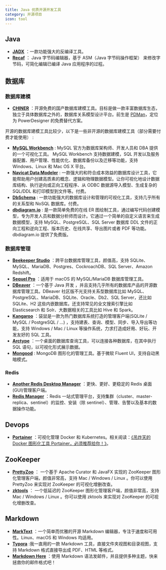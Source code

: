 ```yaml
---
title: Java 优质开源开发工具
category: 开源项目
icon: tool
---
```


## Java

- **[JADX](https://github.com/skylot/jadx)** ：一款功能强大的反编译工具。
- **[Recaf](https://github.com/Col-E/Recaf)** ： Java 字节码编辑器，基于 ASM（Java 字节码操作框架） 来修改字节码，可简化编辑已编译 Java 应用程序的过程。

## 数据库

### 数据库建模

- **[CHINER](https://gitee.com/robergroup/chiner)** ：开源免费的国产数据库建模工具。目标是做一款丰富数据库生态，独立于具体数据库之外的，数据库关系模型设计平台。前生是 [PDMan](https://gitee.com/robergroup/pdman)，定位为 PowerDesigner 的免费替代方案。

开源的数据库建模工具比较少，以下是一些非开源的数据库建模工具（部分需要付费才能使用） :

- **[MySQL Workbench](https://www.mysql.com/products/workbench/)** : MySQL 官方为数据库架构师、开发人员和 DBA 提供的一个可视化工具。 MySQL Workbench 支持数据建模，SQL 开发以及服务器配置、用户管理、性能优化、数据库备份以及迁移等功能，支持 Windows、Linux 和 Mac OS X 平台。
- **[Navicat Data Modeler](https://www.navicat.com.cn/products/navicat-data-modeler)** : 一款强大的和符合成本效益的数据库设计工具，它能帮助用户创建高质素的概念、逻辑和物理数据模型。让你可视化地设计数据库结构、执行逆向或正向工程程序、从 ODBC 数据源导入模型、生成复杂的 SQL/DDL 和打印模型到文件等。付费。
- **[DbSchema](https://dbschema.com/)** : 一款功能强大的数据库设计和管理的可视化工具，支持几乎所有的关系型和 NoSQL 数据库。付费。
- **[dbdiagram.io](https://dbdiagram.io/home)** : 是一款简单免费的在线 ER 图绘制工具，通过编写代码创建模型，专为开发人员和数据分析师而设计。它通过一个简单的自定义语言来生成数据模型，支持 MySQL、PostgreSQL、SQL Server 数据库 DDL 文件的正向工程和逆向工程、版本历史、在线共享、导出图片或者 PDF 等功能。dbdiagram.io 提供了免费版。

### 数据库管理

- **[Beekeeper Studio](https://github.com/beekeeper-studio/beekeeper-studio)** ：跨平台数据库管理工具，颜值高，支持 SQLite、MySQL、MariaDB、Postgres、CockroachDB、SQL Server、Amazon Redshift。
- **[Sequel Pro](https://github.com/sequelpro/sequelpro)** ：适用于 macOS 的 MySQL/MariaDB 数据库管理工具。
- **[DBeaver](https://github.com/dbeaver/dbeaver)** ：一个基于 Java 开发 ，并且支持几乎所有的数据库产品的开源数据库管理工具。DBeaver 社区版不光支持关系型数据库比如 MySQL、PostgreSQL、MariaDB、SQLite、Oracle、Db2、SQL Server，还比如 SQLite、H2 这些内嵌数据库。还支持常见的全文搜索引擎比如 Elasticsearch 和 Solr、大数据相关的工具比如 Hive 和 Spark。
- **[Kangaroo](https://gitee.com/dbkangaroo/kangaroo)** ：袋鼠是一款为热门数据库系统打造的管理客户端(SQLite / MySQL / PostgreSQL / ...) ，支持建表、查询、模型、同步、导入导出等功能，支持 Windows / Mac / Linux 等操作系统，力求打造成好用、好玩、开发友好的 SQL 工具。
- **[Arctype](https://arctype.com/)** ：一个桌面的数据库查询工具，可以连接各种数据库，在其中执行 SQL 语句，以可视化形式展示数据。
- **[Mongood](https://github.com/RenzHoly/Mongood)** : MongoDB 图形化的管理工具。基于微软 Fluent UI，支持自动黑暗模式。

### Redis

- **[Another Redis Desktop Manager](https://github.com/qishibo/AnotherRedisDesktopManager/blob/master/README.zh-CN.md)** ：更快、更好、更稳定的 Redis 桌面(GUI)管理客户端。
- **[Redis Manager](https://github.com/ngbdf/redis-manager)** ：Redis 一站式管理平台，支持集群（cluster、master-replica、sentinel）的监控、安装（除 sentinel）、管理、告警以及基本的数据操作功能。

## Devops

- **[Portainer](https://github.com/portainer/portainer)** ：可视化管理 Docker 和 Kubernetes。相关阅读：[《吊炸天的 Docker 图形化工具 Portainer，必须推荐给你！》](https://mp.weixin.qq.com/s?__biz=Mzg2OTA0Njk0OA==&mid=2247504221&idx=1&sn=85a3c69d64fba1b0d6d8485ab28ab4c4&chksm=cea19e96f9d617802920d5769bafc824b3b80afdfb6166a00532f0caa3b6f5bdac930e4e89de&token=693114125&lang=zh_CN#rd)。

## ZooKeeper

- **[PrettyZoo](https://github.com/vran-dev/PrettyZoo)** ： 一个基于 Apache Curator 和 JavaFX 实现的 ZooKeeper 图形化管理客户端，颜值非常高，支持 Mac / Windows / Linux 。你可以使用 PrettyZoo 来实现对 ZooKeeper 的可视化增删改查。
- **[zktools](https://zktools.readthedocs.io/en/latest/#installing)** ： 一个低延迟的 ZooKeeper 图形化管理客户端，颜值非常高，支持 Mac / Windows / Linux 。你可以使用 zktools 来实现对 ZooKeeper 的可视化增删改查。

## Markdown

- **[MarkText](https://github.com/marktext/marktext)** ：一个简单而优雅的开源 Markdown 编辑器，专注于速度和可用性。Linux、macOS 和 Windows 均适用。
- **[Typora](https://www.typora.io/)** :我一直用的一款 Markdown 工具，直接文件夹视图和目录视图，支持 Markdown 格式直接导出成 PDF、HTML 等格式。
- **[Markdown Here](https://github.com/adam-p/markdown-here)** ：使用 Markdown 语法发邮件，并且提供多种主题，快来拯救你的邮件格式吧！
